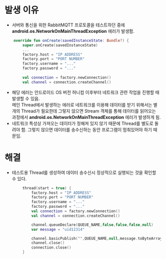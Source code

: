 # 발생 이유
- 서버와 통신을 위한 RabbitMQTT 프로토콜을 테스트하던 중에 **android.os.NetworkOnMainThreadException** 에러가 발생함.
```Kotlin
    override fun onCreate(savedInstanceState: Bundle?) {
        super.onCreate(savedInstanceState)
        ...
        factory.host = "IP ADDRESS"
        factory.port = "PORT NUMBER"
        factory.username = "..."
        factory.password = "..."
        
        val connection = factory.newConnection()
        val channel = connection.createChannel()
```
- 해당 에러는 안드로이드 OS 버전 허니컴 이후부터 네트워크 관련 작업을 진행할 때 발생할 수 있음.  
  메인 Thread에서 발생하는 에러로 네트워크를 이용해 데이터를 받기 위해서는 별개의 Thread가 필요한데 그렇지 않으면 Stream 객체를 통해 데이터를 읽어오는 과정에서 
  **android.os.NetworkOnMainThreadException** 에러가 발생하게 됨.
- 네트워크 특성상 가져오는 데이터가 정해져 있지 않기 때문에 Thread를 별도로 돌려야 함. 그렇지 않으면 데이터를 송수신하는 동안 프로그램이 멈춰있어야 하기 때문임.
    
    
# 해결
- 테스트용 Thread를 생성하여 데이터 송수신시 정상적으로 실행되는 것을 확인할 수 있다.
```Kotlin
        thread(start = true) {
            factory.host = "IP ADDRESS"
            factory.port = "PORT NUMBER"
            factory.username = "..."
            factory.password = "..."
            val connection = factory.newConnection()
            val channel = connection.createChannel()

            channel.queueDeclare(QUEUE_NAME,false,false,false,null)
            var message = "uid12314"

            channel.basicPublish("",QUEUE_NAME,null,message.toByteArray())
            channel.close()
            connection.close()
        }
```
